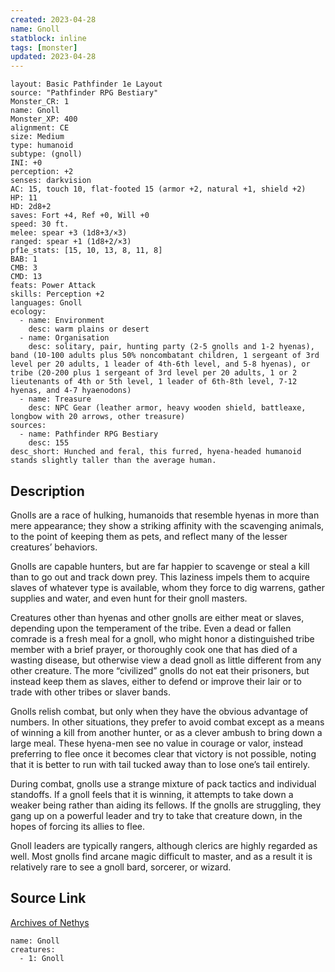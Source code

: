```yaml
---
created: 2023-04-28
name: Gnoll
statblock: inline
tags: [monster]
updated: 2023-04-28
---
```

```statblock
layout: Basic Pathfinder 1e Layout
source: "Pathfinder RPG Bestiary"
Monster_CR: 1
name: Gnoll
Monster_XP: 400
alignment: CE
size: Medium
type: humanoid
subtype: (gnoll)
INI: +0
perception: +2
senses: darkvision
AC: 15, touch 10, flat-footed 15 (armor +2, natural +1, shield +2)
HP: 11
HD: 2d8+2
saves: Fort +4, Ref +0, Will +0
speed: 30 ft.
melee: spear +3 (1d8+3/×3)
ranged: spear +1 (1d8+2/×3)
pf1e_stats: [15, 10, 13, 8, 11, 8]
BAB: 1
CMB: 3
CMD: 13
feats: Power Attack
skills: Perception +2
languages: Gnoll
ecology:
  - name: Environment
    desc: warm plains or desert
  - name: Organisation
    desc: solitary, pair, hunting party (2-5 gnolls and 1-2 hyenas), band (10-100 adults plus 50% noncombatant children, 1 sergeant of 3rd level per 20 adults, 1 leader of 4th-6th level, and 5-8 hyenas), or tribe (20-200 plus 1 sergeant of 3rd level per 20 adults, 1 or 2 lieutenants of 4th or 5th level, 1 leader of 6th-8th level, 7-12 hyenas, and 4-7 hyaenodons)
  - name: Treasure
    desc: NPC Gear (leather armor, heavy wooden shield, battleaxe, longbow with 20 arrows, other treasure)
sources:
  - name: Pathfinder RPG Bestiary
    desc: 155
desc_short: Hunched and feral, this furred, hyena-headed humanoid stands slightly taller than the average human.
```
## Description
Gnolls are a race of hulking, humanoids that resemble hyenas in more than mere appearance; they show a striking affinity with the scavenging animals, to the point of keeping them as pets, and reflect many of the lesser creatures’ behaviors.

Gnolls are capable hunters, but are far happier to scavenge or steal a kill than to go out and track down prey. This laziness impels them to acquire slaves of whatever type is available, whom they force to dig warrens, gather supplies and water, and even hunt for their gnoll masters.

Creatures other than hyenas and other gnolls are either meat or slaves, depending upon the temperament of the tribe. Even a dead or fallen comrade is a fresh meal for a gnoll, who might honor a distinguished tribe member with a brief prayer, or thoroughly cook one that has died of a wasting disease, but otherwise view a dead gnoll as little different from any other creature. The more “civilized” gnolls do not eat their prisoners, but instead keep them as slaves, either to defend or improve their lair or to trade with other tribes or slaver bands.

Gnolls relish combat, but only when they have the obvious advantage of numbers. In other situations, they prefer to avoid combat except as a means of winning a kill from another hunter, or as a clever ambush to bring down a large meal. These hyena-men see no value in courage or valor, instead preferring to flee once it becomes clear that victory is not possible, noting that it is better to run with tail tucked away than to lose one’s tail entirely.

During combat, gnolls use a strange mixture of pack tactics and individual standoffs. If a gnoll feels that it is winning, it attempts to take down a weaker being rather than aiding its fellows. If the gnolls are struggling, they gang up on a powerful leader and try to take that creature down, in the hopes of forcing its allies to flee.

Gnoll leaders are typically rangers, although clerics are highly regarded as well. Most gnolls find arcane magic difficult to master, and as a result it is relatively rare to see a gnoll bard, sorcerer, or wizard.
## Source Link
[Archives of Nethys](https://aonprd.com/MonsterDisplay.aspx?ItemName=Gnoll)
```encounter-table
name: Gnoll
creatures:
  - 1: Gnoll
```
